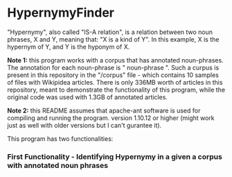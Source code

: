 # HypernymyFinder
"Hypernymy", also called "IS-A relation", is a relation between two noun phrases, X and Y, meaning that: "X is a kind of Y". In this example, X is the hypernym of Y, and Y is the hyponym of X.

**Note 1:** this program works with a corpus that has annotated noun-phrases. The annotation for each noun-phrase is "<np> noun-phrase </np>". 
Such a curpus is present in this repository in the "/corpus" file - which contains 10 samples of files with Wikipidea articles. There is only 336MB worth of articles in this repository, meant to demonstrate the functionality of this program, while the original code was used with 1.3GB of annotated articles.

**Note 2:** this README assumes that apache-ant software is used for compiling and running the program. version 1.10.12 or higher (might work just as well with older versions but I can't gurantee it).

This program has two functionalities: 
### **First Functionality** - Identifying Hypernymy in a given a corpus with annotated noun phrases

